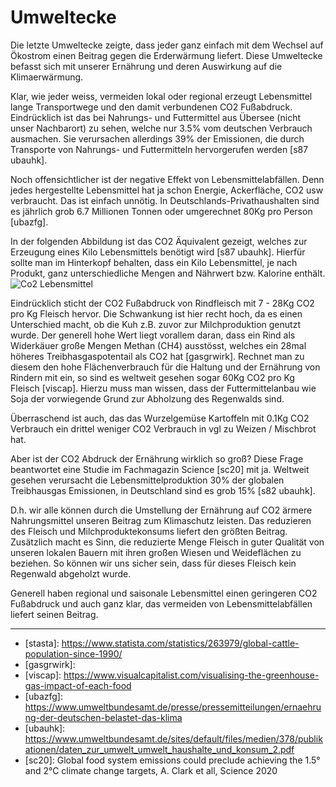 # Umweltecke

Die letzte Umweltecke zeigte, dass jeder ganz einfach mit dem Wechsel auf Ökostrom einen  Beitrag gegen die Erderwärmung liefert. Diese Umweltecke befasst sich mit unserer Ernährung und deren Auswirkung auf die Klimaerwärmung.

Klar, wie jeder weiss, vermeiden lokal oder regional erzeugt Lebensmittel lange Transportwege und den damit verbundenen CO2 Fußabdruck. Eindrücklich ist das bei Nahrungs- und Futtermittel aus Übersee (nicht unser Nachbarort) zu sehen, welche nur 3.5% vom deutschen Verbrauch ausmachen. Sie verursachen allerdings 39% der Emissionen, die durch Transporte von Nahrungs- und Futtermitteln hervorgerufen werden \[s87 ubauhk\].

Noch offensichtlicher ist der negative Effekt von Lebensmittelabfällen. Denn jedes hergestellte Lebensmittel hat ja schon Energie, Ackerfläche, CO2 usw verbraucht. Das ist einfach unnötig. In Deutschlands-Privathaushalten sind es jährlich grob 6.7 Millionen Tonnen oder umgerechnet 80Kg pro Person \[ubazfg\].

In der folgenden Abbildung ist das CO2 Äquivalent gezeigt, welches zur Erzeugung eines Kilo Lebensmittels benötigt wird \[s87 ubauhk\]. Hierfür sollte man im Hinterkopf behalten, dass ein Kilo Lebensmittel, je nach Produkt, ganz unterschiedliche Mengen and Nährwert bzw. Kalorine enthält.
![Co2 Lebensmittel](treibhausgase_lebensmittel.png)

Eindrücklich sticht der CO2 Fußabdruck von Rindfleisch mit 7 - 28Kg CO2 pro Kg Fleisch hervor. Die Schwankung ist hier recht hoch, da es einen Unterschied macht, ob die Kuh z.B. zuvor zur Milchproduktion genutzt wurde. Der generell hohe Wert liegt vorallem daran, dass ein Rind als Widerkäuer große Mengen Methan (CH4) ausstösst, welches ein 28mal höheres Treibhasgaspotentail als CO2 hat \[gasgrwirk\]. Rechnet man zu diesem den hohe Flächenverbrauch für die Haltung und der Ernährung von Rindern mit ein, so sind es weltweit gesehen sogar 60Kg CO2 pro Kg Fleisch \[viscap\]. Hierzu muss man wissen, dass der Futtermittelanbau wie Soja der vorwiegende Grund zur Abholzung des Regenwalds sind.

Überraschend ist auch, das das Wurzelgemüse Kartoffeln mit 0.1Kg CO2 Verbrauch ein drittel weniger CO2 Verbrauch in vgl zu Weizen / Mischbrot hat.

Aber ist der CO2 Abdruck der Ernährung wirklich so groß? Diese Frage beantwortet eine Studie im Fachmagazin Science \[sc20\] mit ja. Weltweit gesehen verursacht die Lebensmittelproduktion 30% der globalen Treibhausgas Emissionen, in Deutschland sind es grob 15% \[s82 ubauhk\].

D.h. wir alle können durch die Umstellung der Ernährung auf CO2 ärmere Nahrungsmittel unseren Beitrag zum Klimaschutz leisten. Das reduzieren des Fleisch und Milchproduktekonsums liefert den größten Beitrag. Zusätzlich macht es Sinn, die reduzierte Menge Fleisch in guter Qualität von unseren lokalen Bauern mit ihren großen Wiesen und Weideflächen zu beziehen. So können wir uns sicher sein, dass für dieses Fleisch kein Regenwald abgeholzt wurde.

Generell haben regional und saisonale Lebensmittel einen geringeren CO2
Fußabdruck und auch ganz klar, das vermeiden von Lebensmittelabfällen
liefert seinen Beitrag.

----

- \[stasta\]: https://www.statista.com/statistics/263979/global-cattle-population-since-1990/ <br/>
- \[gasgrwirk\]: <br/>
- \[viscap\]: https://www.visualcapitalist.com/visualising-the-greenhouse-gas-impact-of-each-food <br/>
- \[ubazfg\]: https://www.umweltbundesamt.de/presse/pressemitteilungen/ernaehrung-der-deutschen-belastet-das-klima<br/>
- \[ubauhk\]: https://www.umweltbundesamt.de/sites/default/files/medien/378/publikationen/daten_zur_umwelt_umwelt_haushalte_und_konsum_2.pdf <br/>
- \[sc20\]: Global food system emissions could preclude achieving the 1.5° and 2°C climate change targets, A. Clark et all, Science 2020

